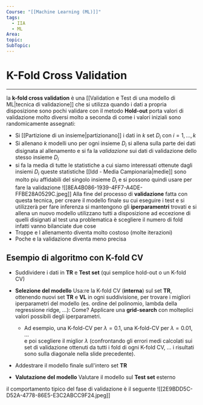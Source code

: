 ```yaml
---
Course: "[[Machine Learning (ML)]]"
tags:
  - IIA
  - ML
Area: 
topic: 
SubTopic:
---
```

# K-Fold Cross Validation
---
la __k-fold cross validation__ è una [[Validation e Test di una modello di ML|tecnica di validazione]] che si utilizza quando i dati a propria disposizione sono pochi validare con il metodo __Hold-out__ porta valori di validazione molto diversi molto a seconda di come i valori iniziali sono randomicamente assegnati:
- Si [[Partizione di un insieme|partizionano]] i dati in  $k$ set $D_i$ con $i = 1,\dots,k$ 
- Si allenano $k$  modelli uno per ogni insieme  $D_i$  si allena sulla parte dei dati disignata al allenamento e si fa la _validazione_ sui dati di validazione dello stesso insieme $D_i$
- si fa la media di tutte le statistiche a cui siamo interessati ottenute dagli insiemi  $D_i$
 queste statistiche [[Idd - Media Campionaria|medie]] sono molto piu affidabili del singolo insieme $D_i$ e si possono quindi usare per fare la validazione 
![[8EA4B086-1939-4FF7-A4DE-FFBE28A0529C.jpeg]]
Alla fine del processo di __validazione__ fatta con questa tecnica, per creare il modello finale su cui eseguire i test e si utilizzerà per fare inferenza si mantengono gli __iperparamentri__ trovati e si allena un nuovo modello utilizzano tutti a disposizione ad eccezione di quelli disignati al test 
una  problematica è scegliere il numero di fold infatti vanno bilanciate due cose
- Troppe e l allenamento diventa molto costoso (molte iterazioni)  
- Poche e la validazione diventa meno precisa


## Esempio di algoritmo con K-fold CV
- Suddividere i dati in __TR__ e __Test set__ (qui semplice hold-out o un K-fold CV)

- __Selezione del modello__ Usa:re la K-fold CV (__interna__) sul set __TR__, ottenendo nuovi set __TR__ e __VL__ in ogni suddivisione, per trovare i migliori iperparametri del modello 
  (es. ordine del polinomio, lambda della regressione ridge, ...): Come?
  Applicare una __grid-search__ con molteplici valori possibili degli iperparametri.

  - Ad esempio, una K-fold-CV per $\lambda = 0.1$, una K-fold-CV per $\lambda = 0.01$, ...  
    e poi scegliere il miglior $\lambda$ (confrontando gli errori medi calcolati sui set di validazione ottenuti 
    da tutti i fold di ogni K-fold CV, ... i risultati sono sulla diagonale nella slide precedente).

- Addestrare il modello finale sull'intero set __TR__

- __Valutazione del modello__ Valutare il modello sul __Test set__ esterno


il comportamento tipico del fase di validazione è il seguente
![[2E9BDD5C-D52A-4778-86E5-E3C2ABCC9F24.jpeg]]
